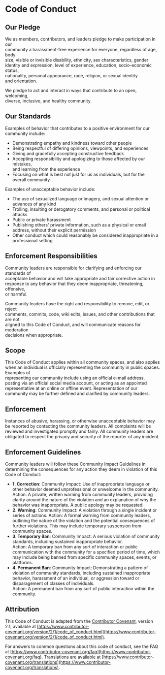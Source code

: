 # Code of Conduct  
  
## Our Pledge  
  
We as members, contributors, and leaders pledge to make participation in our  
community a harassment-free experience for everyone, regardless of age, body  
size, visible or invisible disability, ethnicity, sex characteristics, gender  
identity and expression, level of experience, education, socio-economic status,  
nationality, personal appearance, race, religion, or sexual identity  
and orientation.  
  
We pledge to act and interact in ways that contribute to an open, welcoming,  
diverse, inclusive, and healthy community.  
  
## Our Standards  
  
Examples of behavior that contributes to a positive environment for our  
community include:  
  
* Demonstrating empathy and kindness toward other people  
* Being respectful of differing opinions, viewpoints, and experiences  
* Giving and gracefully accepting constructive feedback  
* Accepting responsibility and apologizing to those affected by our mistakes,  
  and learning from the experience  
* Focusing on what is best not just for us as individuals, but for the  
  overall community  
  
Examples of unacceptable behavior include:  
  
* The use of sexualized language or imagery, and sexual attention or  
  advances of any kind  
* Trolling, insulting or derogatory comments, and personal or political attacks  
* Public or private harassment  
* Publishing others' private information, such as a physical or email  
  address, without their explicit permission  
* Other conduct which could reasonably be considered inappropriate in a  
  professional setting  
  
## Enforcement Responsibilities  
  
Community leaders are responsible for clarifying and enforcing our standards of  
acceptable behavior and will take appropriate and fair corrective action in  
response to any behavior that they deem inappropriate, threatening, offensive,  
or harmful.  
  
Community leaders have the right and responsibility to remove, edit, or reject  
comments, commits, code, wiki edits, issues, and other contributions that are not  
aligned to this Code of Conduct, and will communicate reasons for moderation  
decisions when appropriate.

## Scope

This Code of Conduct applies within all community spaces, and also applies when an individual is officially representing the community in public spaces. Examples of  
representing our community include using an official e-mail address, posting via an official social media account, or acting as an appointed representative at an online or offline event. Representation of our community may be further defined and clarified by community leaders.

## Enforcement

Instances of abusive, harassing, or otherwise unacceptable behavior may be reported by contacting the community leaders. All complaints will be reviewed and investigated promptly and fairly. All community leaders are obligated to respect the privacy and security of the reporter of any incident.

## Enforcement Guidelines

Community leaders will follow these Community Impact Guidelines in determining the consequences for any action they deem in violation of this Code of Conduct:

* **1. Correction**: Community Impact: Use of inappropriate language or other behavior deemed unprofessional or unwelcome in the community.  
  Action: A private, written warning from community leaders, providing clarity around the nature of the violation and an explanation of why the behavior was inappropriate. A public apology may be requested.
* **2. Warning**: Community Impact: A violation through a single incident or series of actions.
  Action: A formal warning from community leaders, outlining the nature of the violation and the potential consequences of further violations. This may include temporary suspension from community spaces.
* **3. Temporary Ban**: Community Impact: A serious violation of community standards, including sustained inappropriate behavior.  
  Action: A temporary ban from any sort of interaction or public communication with the community for a specified period of time, which may include being banned from specific community spaces, events, or platforms.
* **4. Permanent Ban**: Community Impact: Demonstrating a pattern of violation of community standards, including sustained inappropriate behavior, harassment of an individual, or aggression toward or disparagement of classes of individuals.  
  Action: A permanent ban from any sort of public interaction within the community.

## Attribution  

This Code of Conduct is adapted from the [Contributor Covenant](https://www.contributor-covenant.org), version 2.1, available at [https://www.contributor-covenant.org/version/2/1/code_of_conduct.html](https://www.contributor-covenant.org/version/2/1/code_of_conduct.html).

For answers to common questions about this code of conduct, see the FAQ at [https://www.contributor-covenant.org/faq](https://www.contributor-covenant.org/faq). Translations are available at [https://www.contributor-covenant.org/translations](https://www.contributor-covenant.org/translations).
